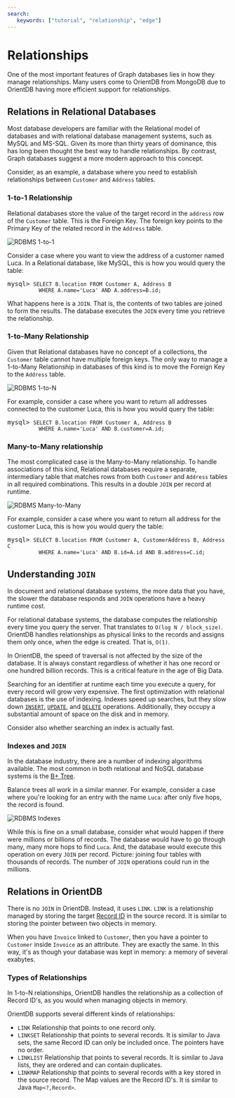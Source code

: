 ```yaml
---
search:
   keywords: ["tutorial", "relationship", "edge"]
---
```


<!-- proofread 2015-11-26 SAM -->

# Relationships

One of the most important features of Graph databases lies in how they manage relationships.  Many users come to OrientDB from MongoDB due to OrientDB having more efficient support for relationships.


## Relations in Relational Databases

Most database developers are familiar with the Relational model of databases and with relational database management systems, such as MySQL and MS-SQL.  Given its more than thirty years of dominance, this has long been thought the best way to handle relationships. By contrast, Graph databases suggest a more modern approach to this concept.

Consider, as an example, a database where you need to establish relationships between `Customer` and `Address` tables.

### 1-to-1 Relationship

Relational databases store the value of the target record in the `address` row of the `Customer` table. This is the Foreign Key. The foreign key points to the Primary Key of the related record in the `Address` table.

![RDBMS 1-to-1](http://www.orientdb.org/images/rdbms-1to1.jpg)

Consider a case where you want to view the address of a customer named Luca.  In a Relational database, like MySQL, this is how you would query the table:

<pre>
mysql> <code class="lang-sql userinput">SELECT B.location FROM Customer A, Address B
          WHERE A.name='Luca' AND A.address=B.id;</code>
</pre>

What happens here is a `JOIN`. That is, the contents of two tables are joined to form the results. The database executes the `JOIN` every time you retrieve the relationship.


### 1-to-Many Relationship

Given that Relational databases have no concept of a collections, the `Customer` table cannot have multiple foreign keys. The only way to manage a 1-to-Many Relationship in databases of this kind is to move the Foreign Key to the `Address` table.

![RDBMS 1-to-N](http://www.orientdb.org/images/rdbms-1toN.jpg)

For example, consider a case where you want to return all addresses connected to the customer Luca, this is how you would query the table:

<pre>
mysql> <code class="lang-sql userinput">SELECT B.location FROM Customer A, Address B
          WHERE A.name='Luca' AND B.customer=A.id;</code>
</pre>

### Many-to-Many relationship

The most complicated case is the Many-to-Many relationship.  To handle associations of this kind, Relational databases require a separate, intermediary table that matches rows from both `Customer` and `Address` tables in all required combinations.  This results in a double `JOIN` per record at runtime.

![RDBMS Many-to-Many](http://www.orientdb.org/images/rdbms-NtoM.jpg)

For example, consider a case where you want to return all address for the customer Luca, this is how you would query the table:

<pre>
mysql> <code class="lang-sql userinput">SELECT B.location FROM Customer A, CustomerAddress B, Address C
          WHERE A.name='Luca' AND B.id=A.id AND B.address=C.id;</code>
</pre>


## Understanding `JOIN`

In document and relational database systems, the more data that you have, the slower the database responds and `JOIN` operations have a heavy runtime cost.

For relational database systems, the database computes the relationship every time you query the server. That translates to `O(log N / block_size)`.  OrientDB handles relationships as physical links to the records and assigns them only once, when the edge is created.  That is, `O(1)`.

In OrientDB, the speed of traversal is not affected by the size of the database. It is always constant regardless of whether it has one record or one hundred billion records. This is a critical feature in the age of Big Data.

Searching for an identifier at runtime each time you execute a query, for every record will grow very expensive. The first optimization with relational databases is the use of indexing. Indexes speed up searches, but they slow down [`INSERT`](SQL-Insert.md), [`UPDATE`](SQL-Update.md), and [`DELETE`](SQL-Delete.md) operations. Additionally, they occupy a substantial amount of space on the disk and in memory.

Consider also whether searching an index is actually fast.

### Indexes and `JOIN`

In the database industry, there are a number of indexing algorithms available.  The most common in both relational and NoSQL database systems is the [B+ Tree](http://en.wikipedia.org/wiki/B%2B_tree).

Balance trees all work in a similar manner. For example, consider a case where you're looking for an entry with the name `Luca`: after only five hops, the record is found.

![RDBMS Indexes](http://www.orientdb.org/images/index-lookup.jpg)

While this is fine on a small database, consider what would happen if there were millions or billions of records. The database would have to go through many, many more hops to find `Luca`. And, the database would execute this operation on every `JOIN` per record. Picture: joining four tables with thousands of records. The number of `JOIN` operations could run in the millions.

## Relations in OrientDB

There is no `JOIN` in OrientDB. Instead, it uses `LINK`. `LINK` is a relationship managed by storing the target [Record ID](Tutorial-Record-ID.md) in the source record. It is similar to storing the pointer between two objects in memory.

When you have `Invoice` linked to `Customer`, then you have a pointer to `Customer` inside `Invoice` as an attribute. They are exactly the same. In this way, it's as though your database was kept in memory: a memory of several exabytes.

### Types of Relationships

In 1-to-N relationships, OrientDB handles the relationship as a collection of Record ID's, as you would when managing objects in memory.

OrientDB supports several different kinds of relationships:

- `LINK` Relationship that points to one record only.
- `LINKSET` Relationship that points to several records.  It is similar to Java sets, the same Record ID can only be included once.  The pointers have no order.
- `LINKLIST` Relationship that points to several records.  It is similar to Java lists, they are ordered and can contain duplicates.
- `LINKMAP` Relationship that points to several records with a key stored in the source record.  The Map values are the Record ID's.  It is similar to Java `Map<?,Record>`.
